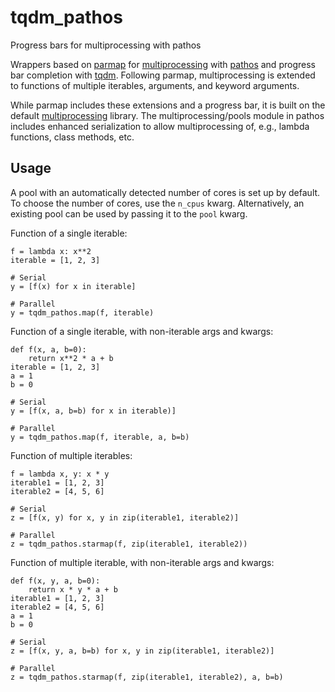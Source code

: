 # tqdm_pathos
Progress bars for multiprocessing with pathos

Wrappers based on [parmap](https://github.com/zeehio/parmap) for [multiprocessing](https://pathos.readthedocs.io/en/latest/pathos.html#module-pathos.multiprocessing) with [pathos](https://github.com/uqfoundation/pathos) and progress bar completion with [tqdm](https://tqdm.github.io/). Following parmap, multiprocessing is extended to functions of multiple iterables, arguments, and keyword arguments.

While parmap includes these extensions and a progress bar, it is built on the default [multiprocessing](https://docs.python.org/3/library/multiprocessing.html) library. The multiprocessing/pools module in pathos includes enhanced serialization to allow multiprocessing of, e.g., lambda functions, class methods, etc.

## Usage

A pool with an automatically detected number of cores is set up by default. To choose the number of cores, use the `n_cpus` kwarg.
Alternatively, an existing pool can be used by passing it to the `pool` kwarg.

Function of a single iterable:
```
f = lambda x: x**2
iterable = [1, 2, 3]

# Serial
y = [f(x) for x in iterable]

# Parallel
y = tqdm_pathos.map(f, iterable)
```

Function of a single iterable, with non-iterable args and kwargs:
```
def f(x, a, b=0):
    return x**2 * a + b
iterable = [1, 2, 3]
a = 1
b = 0
    
# Serial
y = [f(x, a, b=b) for x in iterable)]

# Parallel
y = tqdm_pathos.map(f, iterable, a, b=b)
```

Function of multiple iterables:
```
f = lambda x, y: x * y
iterable1 = [1, 2, 3]
iterable2 = [4, 5, 6]

# Serial
z = [f(x, y) for x, y in zip(iterable1, iterable2)]

# Parallel
z = tqdm_pathos.starmap(f, zip(iterable1, iterable2))
```

Function of multiple iterable, with non-iterable args and kwargs:
```
def f(x, y, a, b=0):
    return x * y * a + b
iterable1 = [1, 2, 3]
iterable2 = [4, 5, 6]
a = 1
b = 0

# Serial
z = [f(x, y, a, b=b) for x, y in zip(iterable1, iterable2)]

# Parallel
z = tqdm_pathos.starmap(f, zip(iterable1, iterable2), a, b=b)
```


